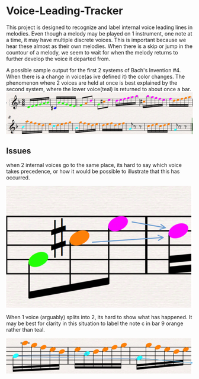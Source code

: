 # Voice-Leading-Tracker

This project is designed to recognize and label internal voice leading lines in melodies. Even though a melody may be played on 1 instrument, one note at a time, it may have multiple discrete voices. This is important because we hear these almost as their own melodies. When there is a skip or jump in the countour of a melody, we seem to wait for when the melody returns to further develop the voice it departed from. 

A possible sample output for the first 2 systems of Bach's Invention #4. When there is a change in voice(as ive defined it) the color changes. The phenomenon where 2 voices are held at once is best explained by the second system, where the lower voice(teal) is returned to about once a bar.
![](examples/inv4.png)
## Issues
when 2 internal voices go to the same place, its hard to say which voice takes precedence, or how it would be possible to illustrate that this has occurred.

![](examples/invEx1.png)

When 1 voice (arguably) splits into 2, its hard to show what has happened. It may be best for clarity in this situation to label the note c in bar 9 orange rather than teal.

![](examples/invEx2.png)